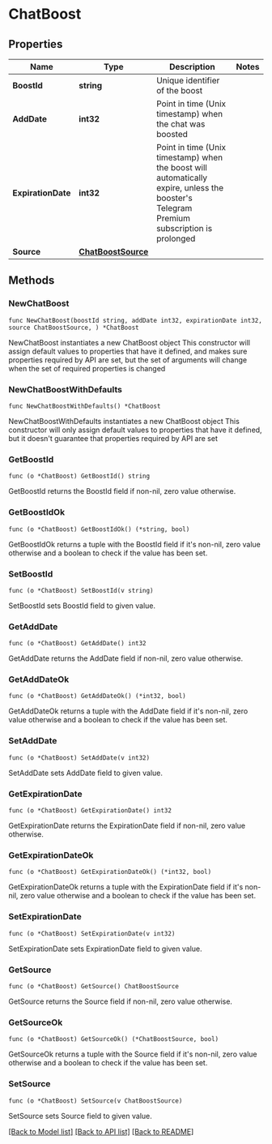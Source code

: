 # ChatBoost

## Properties

Name | Type | Description | Notes
------------ | ------------- | ------------- | -------------
**BoostId** | **string** | Unique identifier of the boost | 
**AddDate** | **int32** | Point in time (Unix timestamp) when the chat was boosted | 
**ExpirationDate** | **int32** | Point in time (Unix timestamp) when the boost will automatically expire, unless the booster&#39;s Telegram Premium subscription is prolonged | 
**Source** | [**ChatBoostSource**](ChatBoostSource.md) |  | 

## Methods

### NewChatBoost

`func NewChatBoost(boostId string, addDate int32, expirationDate int32, source ChatBoostSource, ) *ChatBoost`

NewChatBoost instantiates a new ChatBoost object
This constructor will assign default values to properties that have it defined,
and makes sure properties required by API are set, but the set of arguments
will change when the set of required properties is changed

### NewChatBoostWithDefaults

`func NewChatBoostWithDefaults() *ChatBoost`

NewChatBoostWithDefaults instantiates a new ChatBoost object
This constructor will only assign default values to properties that have it defined,
but it doesn't guarantee that properties required by API are set

### GetBoostId

`func (o *ChatBoost) GetBoostId() string`

GetBoostId returns the BoostId field if non-nil, zero value otherwise.

### GetBoostIdOk

`func (o *ChatBoost) GetBoostIdOk() (*string, bool)`

GetBoostIdOk returns a tuple with the BoostId field if it's non-nil, zero value otherwise
and a boolean to check if the value has been set.

### SetBoostId

`func (o *ChatBoost) SetBoostId(v string)`

SetBoostId sets BoostId field to given value.


### GetAddDate

`func (o *ChatBoost) GetAddDate() int32`

GetAddDate returns the AddDate field if non-nil, zero value otherwise.

### GetAddDateOk

`func (o *ChatBoost) GetAddDateOk() (*int32, bool)`

GetAddDateOk returns a tuple with the AddDate field if it's non-nil, zero value otherwise
and a boolean to check if the value has been set.

### SetAddDate

`func (o *ChatBoost) SetAddDate(v int32)`

SetAddDate sets AddDate field to given value.


### GetExpirationDate

`func (o *ChatBoost) GetExpirationDate() int32`

GetExpirationDate returns the ExpirationDate field if non-nil, zero value otherwise.

### GetExpirationDateOk

`func (o *ChatBoost) GetExpirationDateOk() (*int32, bool)`

GetExpirationDateOk returns a tuple with the ExpirationDate field if it's non-nil, zero value otherwise
and a boolean to check if the value has been set.

### SetExpirationDate

`func (o *ChatBoost) SetExpirationDate(v int32)`

SetExpirationDate sets ExpirationDate field to given value.


### GetSource

`func (o *ChatBoost) GetSource() ChatBoostSource`

GetSource returns the Source field if non-nil, zero value otherwise.

### GetSourceOk

`func (o *ChatBoost) GetSourceOk() (*ChatBoostSource, bool)`

GetSourceOk returns a tuple with the Source field if it's non-nil, zero value otherwise
and a boolean to check if the value has been set.

### SetSource

`func (o *ChatBoost) SetSource(v ChatBoostSource)`

SetSource sets Source field to given value.



[[Back to Model list]](../README.md#documentation-for-models) [[Back to API list]](../README.md#documentation-for-api-endpoints) [[Back to README]](../README.md)


